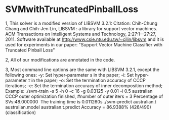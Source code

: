# SVMwithTruncatedPinballLoss
1,
This solver is a modified version of LIBSVM 3.2.1:
Citation:
Chih-Chung Chang and Chih-Jen Lin, LIBSVM : a library for support vector machines. ACM Transactions on Intelligent Systems and Technology, 2:27:1--27:27, 2011. Software available at http://www.csie.ntu.edu.tw/~cjlin/libsvm
and it is used for experiments in our paper:
"Support Vector Machine Classifier with Truncated Pinball Loss"

2,
All of our modifications are annotated in the code.

3,
Most command line options are the same with LIBSVM 3.2.1, except the following ones: 
-y: Set hyper-parameter s in the paper;
-i: Set hyper-parameter $\tau$ in the paper;
-o: Set the termination accuracy of CCCP iterations;
-e: Set the termination accuracy of inner decomposition method;
Example:
./svm-train -s 5 -h 0 -c 16 -g 0.03125 -y 0.01 -i 0.5 australian
CCCP outer optimization finished, #number of outer iters = 3
Percentage of SVs:48.000000  
The training time is 0.011260s
./svm-predict australian.t australian.model australian.t.predict
Accuracy = 86.9388% (426/490) (classification)
